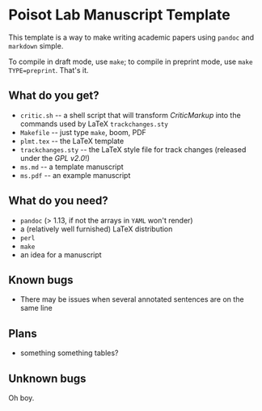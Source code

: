 # Poisot Lab Manuscript Template

This template is a way to make writing academic papers using `pandoc` and
`markdown` simple.

To compile in draft mode, use `make`; to compile in preprint mode, use `make
TYPE=preprint`. That's it.

## What do you get?

- `critic.sh` -- a shell script that will transform *CriticMarkup* into the commands used by LaTeX `trackchanges.sty`
- `Makefile` -- just type `make`, boom, PDF
- `plmt.tex` -- the LaTeX template
- `trackchanges.sty` -- the LaTeX style file for track changes (released under the *GPL v2.0*!)
- `ms.md` -- a template manuscript
- `ms.pdf` -- an example manuscript

## What do you need?

- `pandoc` (> 1.13, if not the arrays in `YAML` won't render)
- a (relatively well furnished) LaTeX distribution
- `perl`
- `make`
- an idea for a manuscript

## Known bugs

- There may be issues when several annotated sentences are on the same line

## Plans

- something something tables?

## Unknown bugs

Oh boy.
